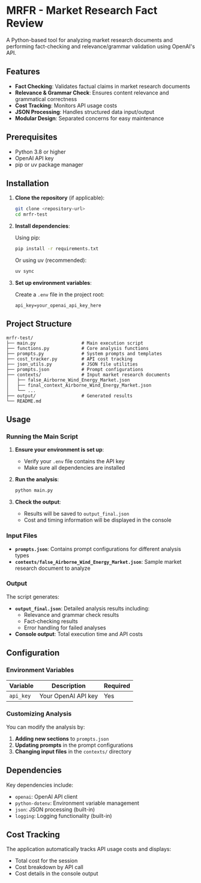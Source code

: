 # MRFR - Market Research Fact Review

A Python-based tool for analyzing market research documents and performing fact-checking and relevance/grammar validation using OpenAI's API.

## Features

- **Fact Checking**: Validates factual claims in market research documents
- **Relevance & Grammar Check**: Ensures content relevance and grammatical correctness
- **Cost Tracking**: Monitors API usage costs
- **JSON Processing**: Handles structured data input/output
- **Modular Design**: Separated concerns for easy maintenance

## Prerequisites

- Python 3.8 or higher
- OpenAI API key
- pip or uv package manager

## Installation

1. **Clone the repository** (if applicable):
   ```bash
   git clone <repository-url>
   cd mrfr-test
   ```

2. **Install dependencies**:
   
   Using pip:
   ```bash
   pip install -r requirements.txt
   ```
   
   Or using uv (recommended):
   ```bash
   uv sync
   ```

3. **Set up environment variables**:
   
   Create a `.env` file in the project root:
   ```env
   api_key=your_openai_api_key_here
   ```

## Project Structure

```
mrfr-test/
├── main.py                 # Main execution script
├── functions.py            # Core analysis functions
├── prompts.py              # System prompts and templates
├── cost_tracker.py         # API cost tracking
├── json_utils.py           # JSON file utilities
├── prompts.json            # Prompt configurations
├── contexts/               # Input market research documents
│   ├── false_Airborne_Wind_Energy_Market.json
│   ├── final_context_Airborne_Wind_Energy_Market.json
│   └── ...
├── output/                 # Generated results
└── README.md
```

## Usage

### Running the Main Script

1. **Ensure your environment is set up**:
   - Verify your `.env` file contains the API key
   - Make sure all dependencies are installed

2. **Run the analysis**:
   ```bash
   python main.py
   ```

3. **Check the output**:
   - Results will be saved to `output_final.json`
   - Cost and timing information will be displayed in the console

### Input Files

- **`prompts.json`**: Contains prompt configurations for different analysis types
- **`contexts/false_Airborne_Wind_Energy_Market.json`**: Sample market research document to analyze

### Output

The script generates:
- **`output_final.json`**: Detailed analysis results including:
  - Relevance and grammar check results
  - Fact-checking results
  - Error handling for failed analyses
- **Console output**: Total execution time and API costs

## Configuration

### Environment Variables

| Variable | Description | Required |
|----------|-------------|----------|
| `api_key` | Your OpenAI API key | Yes |

### Customizing Analysis

You can modify the analysis by:
1. **Adding new sections** to `prompts.json`
2. **Updating prompts** in the prompt configurations
3. **Changing input files** in the `contexts/` directory

## Dependencies

Key dependencies include:
- `openai`: OpenAI API client
- `python-dotenv`: Environment variable management
- `json`: JSON processing (built-in)
- `logging`: Logging functionality (built-in)

## Cost Tracking

The application automatically tracks API usage costs and displays:
- Total cost for the session
- Cost breakdown by API call
- Cost details in the console output
